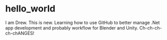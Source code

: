 # hello_world

I am Drew. This is new.
Learning how to use GitHub to better manage .Net app development and probably workflow for Blender and Unity.
Ch-ch-ch-ch-chANGES!
